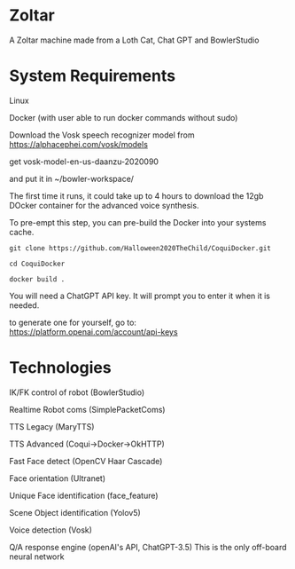 # Zoltar

A Zoltar machine made from a Loth Cat, Chat GPT and BowlerStudio

# System Requirements

Linux 

Docker (with user able to run docker commands without sudo)

Download  the Vosk speech recognizer model from https://alphacephei.com/vosk/models

get vosk-model-en-us-daanzu-2020090

and put it in ~/bowler-workspace/

The first time it runs, it could take up  to 4 hours to download the 12gb DOcker container for the advanced voice synthesis. 

To pre-empt this step, you can pre-build the Docker into your systems cache. 

```
git clone https://github.com/Halloween2020TheChild/CoquiDocker.git

cd CoquiDocker

docker build .

```

You will need a ChatGPT API key. It will prompt you to enter it when it is needed. 

to generate one for yourself, go to: https://platform.openai.com/account/api-keys

# Technologies

IK/FK control of robot (BowlerStudio)

Realtime Robot coms (SimplePacketComs)

TTS Legacy (MaryTTS)

TTS Advanced (Coqui->Docker->OkHTTP)

Fast Face detect (OpenCV Haar Cascade)

Face orientation (Ultranet)

Unique Face identification (face_feature)

Scene Object identification (Yolov5)

Voice detection (Vosk)

Q/A response engine (openAI's API, ChatGPT-3.5) This is the only off-board neural network


